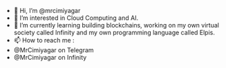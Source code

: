 - 👋 Hi, I’m @mrcimiyagar
- 👀 I’m interested in Cloud Computing and AI.
- 🌱 I’m currently learning building blockchains, working on my own virtual society called Infinity and my own programming language called Elpis.
- 📫 How to reach me : 
-   @MrCimiyagar on Telegram
-   @MrCimiyagar on Infinity

<!---
mrcimiyagar/mrcimiyagar is a ✨ special ✨ repository because its `README.md` (this file) appears on your GitHub profile.
You can click the Preview link to take a look at your changes.
--->
